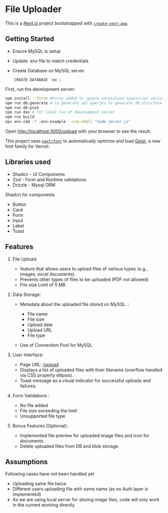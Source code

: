 # File Uploader 

This is a [Next.js](https://nextjs.org) project bootstrapped with [`create-next-app`](https://nextjs.org/docs/app/api-reference/cli/create-next-app).

## Getting Started

* Ensure MySQL is setup

* Update .env file to match credentials

* Create Database on MySQL server 

```mysql
    CREATE DATABASE `ea`;
```


First, run the development server:

```bash
npm install --force #Force added to ignore unresolved typescript version mismatch
npm run db:generate # to generate sql queries to generate db structure based on schema
npm run db:push
npm run dev # for local run of development server
npm run build
npx env-cmd -f .env.example --use-shell "node server.js"
```

Open [http://localhost:3000/upload](http://localhost:3000/upload) with your browser to see the result.


This project uses [`next/font`](https://nextjs.org/docs/app/building-your-application/optimizing/fonts) to automatically optimize and load [Geist](https://vercel.com/font), a new font family for Vercel.


## Libraries used

* Shadcn - UI Components
* Zod - Form and Runtime validations
* Drizzle - Mysql ORM

Shadcn for components

* Button
* Card
* Form
* Input
* Label
* Toast


## Features
1. File Upload:
    - feature that allows users to upload files of various types (e.g., images, excel documents).
    - Prevents other types of files to be uploaded (PDF not allowed)
    - File size Limit of 5 MB.

2. Data Storage:

    - Metadata about the uploaded file stored on MySQL. :

        - File name
        - File size
        - Upload date
        - Upload URL
        - File type

    - Use of Connection Pool for MySQL.

3. User Interface:

    - Page URL: [/upload](http://localhost:3000/upload)
    - Displays a list of uploaded files with their filename (overflow handled via CSS property ellipsis).
    - Toast message as a visual indicator for successful uploads and failures.

4. Form Validations :

    - No file added
    - File size exceeding the limit
    - Unsupported file type

5. Bonus Features (Optional):

    - Implemented file preview for uploaded image files and icon for documents.
    - Delete uploaded files from DB and blob storage.


## Assumptions

Following cases have not been handled yet

  - Uploading same file twice
  - Different users uploading file with same name (as no Auth layer is implemented)
  - As we are using local server for storing image files, code will only work in the current working directly